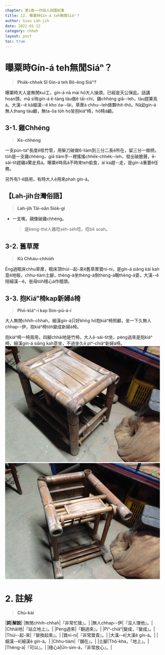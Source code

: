 ```yaml
---
chapter: 第1章——作田人田園紀事
title: 12. 曝粟時Gín-á teh無閒Siáⁿ？
author: Siau Lah-jih
date: 2022-01-12
category: chheh
layout: post
toc: true
---
```


# 曝粟時Gín-á teh無閒Siáⁿ？
> **Pha̍k-chhek Sî Gín-á teh Bô-êng Siáⁿ?**

曝粟時大人是無閒kui工，gín-á nā mài hō͘大人操煩，已經是天公保庇。話講hoan頭，mā sī有gín-á ē-tàng tàu做ê tāi-chì，雞chhéng giâ--leh，tàu趕粟鳥á。大漢--ê kā細漢--ê kho͘ óa--lâi，草蓆á chhu--leh做夥thit-thô。Nā幼gín-á無人thang tàu顧，無ta-ôa to̍h ho͘坐抱kiáⁿ椅，hō͘椅á顧。

## 3-1. 雞Chhéng
> **Ke-chhéng**

一支pùn-taⁿ長度ê桂竹管，用柴刀破做6-liàm到三分二長ê所在，留三分一做柄，to̍h是一支雞chhéng，giâ tiàm手--裡搖搖chhe̍k-chhe̍k--leh，發出破脆聲，ē-sái-tit趕雞á驚走鳥á。曝粟ê時鳥á不時來teh偷食，ài ka趕--走，是gín-á重要ê任務。

另外有1-ê路用，有時大人ē用來phah gín-á。

## 【Lah-jih台灣俗語】
>**Lah-jih Tâi-oân Sio̍k-gí**

- 一支嘴，親像破雞chhéng。
   > 是keng-thé人雜唸se̍h-se̍h唸，唸bē soah。

## 3-2. 舊草蓆
> **Kū Chháu-chhio̍h**

Éng過眠床chhu草蓆，眠床頂thùi--起-來ê舊草蓆寶ni-ni，是gín-á siāng kài kah意ê地板，chhu-tiàm土腳，thèng-á坐thèng-á倒thèng-á睏thèng-á耍，大漢--ê陪細漢--ê，爸母to̍h穩心á作穡頭。

## 3-3. 抱Kiáⁿ椅kap新婦á椅
> **Phō-kiáⁿ-í kap Sim-pū-á-í**

大人無閒chhih-chhah，細漢gín-á只好khǹg hō͘抱kiáⁿ椅照顧，坐一下久無人chhap--伊，抱kiáⁿ椅to̍h變成新婦á椅。

抱kiáⁿ椅一椅兩用，四腳chhāi地是竹椅，大人ē-sái-tit坐，péng過來是抱kiáⁿ椅，細漢gín-á siāng kah意坐，不過坐久ē pìⁿ-chiâⁿ新婦á椅。
![](../too5/04/4-14-1.抱囝椅.jpg)
![](../too5/04/4-14-2.抱囝椅.jpg)

# 2. 註解
> **Chù-kái**

|**詞**|**解說**|
|無閒chhih-chhah|『非常忙碌』。|
|無人chhap--伊|『沒人理他』。|
|Chhāi地|『站立地上』。|
|Péng過來|『翻過來』。|
|Pìⁿ-chiâⁿ|變成，『變成』。|
|Thùi--起-來|『替換起來』。|
|寶ni-ni|『非常寶貴』。|
|大漢--ê|大漢ê gín-á。|
|細漢--ê|細漢ê gín-á。|
|Chhu-tiàm|『舖在』。|
|土腳|Thô͘-kha，『地上』。|
|Thèng-á|『可以』。|
|穩心á|Ún-sim-á，『非常放心』。|
